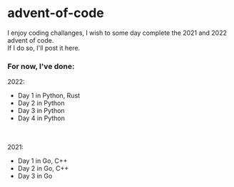 # advent-of-code
I enjoy coding challanges, I wish to some day complete the 2021 and 2022 advent of code.<br>
If I do so, I'll post it here.
### For now, I've done:
2022:<br>
- Day 1 in Python, Rust
- Day 2 in Python
- Day 3 in Python
- Day 4 in Python

<br><br>
2021:<br>
- Day 1 in Go, C++
- Day 2 in Go, C++
- Day 3 in Go
